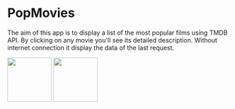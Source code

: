 # PopMovies
The aim of this app is to display a list of the most popular films using TMDB API. By clicking on any movie you'll see its detailed description. Without internet connection it display the data of the last request.

<img src="https://user-images.githubusercontent.com/38660161/53411500-4d55e880-39cf-11e9-8fd3-8f214dd99d02.png" width="100">
<img src="https://user-images.githubusercontent.com/38660161/53411502-4fb84280-39cf-11e9-8405-c2dfd47792fb.png" width="100">
